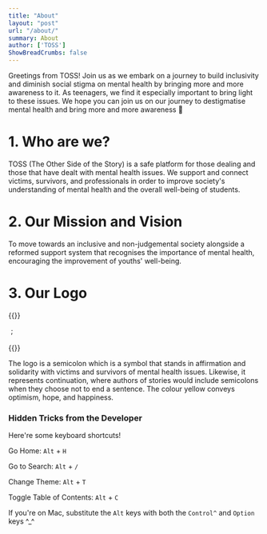```yaml
---
title: "About"
layout: "post"
url: "/about/"
summary: About
author: ['TOSS']
ShowBreadCrumbs: false
---
```


Greetings from TOSS! Join us as we embark on a journey to build inclusivity and diminish social stigma on mental health by bringing more and more awareness to it. As teenagers, we find it especially important to bring light to these issues. We hope you can join us on our journey to destigmatise mental health and bring more and more awareness 💛

# 1. Who are we?
TOSS (The Other Side of the Story) is a safe platform for those dealing and those that have dealt with mental health issues. We support and connect victims, survivors, and professionals in order to improve society's understanding of mental health and the overall well-being of students.

# 2. Our Mission and Vision
To move towards an inclusive and non-judgemental society alongside a reformed support system that recognises the importance of mental health, encouraging the improvement of youths' well-being.

# 3. Our Logo
{{<rawhtml>}}
<div class="logo-circle-secondary"  style = 'margin-left: 5px;'>
                <div class="logo-txt-secondary">;</div>
            </div>
            <br>
{{</rawhtml>}}

The logo is a semicolon which is a symbol that stands in affirmation and solidarity with victims and survivors of mental health issues. Likewise, it represents continuation, where authors of stories would include semicolons when they choose not to end a sentence. The colour yellow conveys optimism, hope, and happiness.



### Hidden Tricks from the Developer
Here're some keyboard shortcuts!

Go Home: `Alt` + `H`

Go to Search: `Alt` + `/`

Change Theme: `Alt` + `T`

Toggle Table of Contents: `Alt` + `C`

If you're on Mac, substitute the `Alt` keys with both the `Control^` and `Option` keys ^_^
